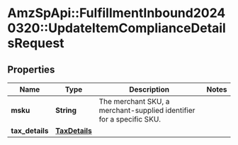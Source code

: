 # AmzSpApi::FulfillmentInbound20240320::UpdateItemComplianceDetailsRequest

## Properties
Name | Type | Description | Notes
------------ | ------------- | ------------- | -------------
**msku** | **String** | The merchant SKU, a merchant-supplied identifier for a specific SKU. | 
**tax_details** | [**TaxDetails**](TaxDetails.md) |  | 

